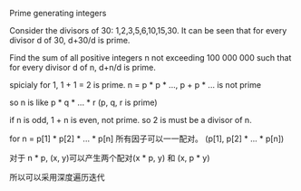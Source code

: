 Prime generating integers

Consider the divisors of 30: 1,2,3,5,6,10,15,30.
It can be seen that for every divisor d of 30, d+30/d is prime.

Find the sum of all positive integers n not exceeding 100 000 000
such that for every divisor d of n, d+n/d is prime.


spicialy for 1, 1 + 1 = 2 is prime.
n = p * p * ..., p + p * ... is not prime

so n is like p * q * ... * r (p, q, r is prime)

if n is odd, 1 + n is even, not prime.
so 2 is must be a divisor of n.

for n = p[1] * p[2] * ... * p[n]
所有因子可以一一配对。
(p[1], p[2] * ... * p[n])

对于 n * p, (x, y)可以产生两个配对(x * p, y) 和 (x, p * y)

所以可以采用深度遍历迭代

